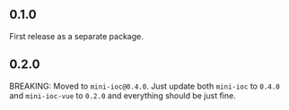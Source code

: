 ## 0.1.0

First release as a separate package.

## 0.2.0

BREAKING: Moved to `mini-ioc@0.4.0`. Just update both `mini-ioc` to `0.4.0` and `mini-ioc-vue` to `0.2.0` and everything should be just fine.
